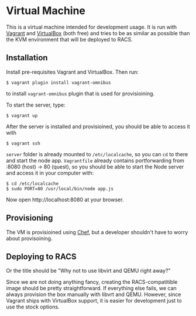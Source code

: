 Virtual Machine
===============

This is a virtual machine intended for development usage. It is run with [Vagrant](https://www.vagrantup.com/) and [VirtualBox](https://www.virtualbox.org/) (both free) and tries to be as similar as possible than the KVM environment that will be deployed to RACS.

Installation
------------

Install pre-requisites Vagrant and VirtualBox. Then run:

    $ vagrant plugin install vagrant-omnibus

to install `vagrant-omnibus` plugin that is used for provisioining.

To start the server, type:

    $ vagrant up

After the server is installed and provisioined, you should be able to access it with

    $ vagrant ssh

`server` folder is already mounted to `/etc/localcache`, so you can `cd` to there and start the node app. `Vagrantfile` already contains portforwarding from :8080 (host) -> 80 (quest), so you should be able to start the Node server and access it in your computer with:

    $ cd /etc/localcache
    $ sudo PORT=80 /usr/local/bin/node app.js

Now open http://localhost:8080 at your browser.

Provisioning
------------

The VM is provisioined using [Chef](https://www.chef.io/chef/), but a developer shouldn't have to worry about provisoining.

Deploying to RACS
-----------------

Or the title should be "Why not to use libvirt and QEMU right away?"

Since we are not doing anything fancy, creating the RACS-compatitible image should be pretty straightforward. If everything else fails, we can always provision the box manually with libvrt and QEMU. However, since Vagrant ships with VirtualBox support, it is easier for development just to use the stock options.
